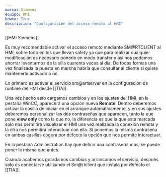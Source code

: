 ```yaml
---
marca: Siemens
equipo: HMI
howto: True
descripcion: "Configuración del acceso remoto al HMI"
---
```

[[HMI Siemens]]

Es muy recomendable activar el acceso remoto mediante SM@RTCLIENT al HMI, sobre todo en los que llevan safety ya que para realizar cualquier modificación es necesario ponerlo en modo transfer y así nos podemos ahorrar levantarnos de la silla cuarenta veces al día. 
De todas formas una vez finalizada la puesta en marcha habría que consultar al cliente si quiere mantenerlo activado o no.

Lo primero es activar el servicio sm@artserver en la configuración de runtime del HMI desde [[TIA]].

Una vez hecho esto cargamos cambios y en los ajustes del HMI, en la pestaña WinCC, aparecerá una opción nueva **Remote**.
Dentro deberemos activar la casilla de iniciar en el arranque automáticamente, y en sus ajustes deberemos personalizar las dos contraseñas que aparecen, tanto la que pone **view only** como la que no, la diferencia es que la que está marcada solo nos permitirá visualizar el HMI una vez realizada la conexión remota y la otra nos permitirá interactuar con ella.
Si ponemos la misma contraseña en ambas casillas cogerá por defecto la opción que nos permite interactuar.

En la pestaña Administration hay que definir una contraseña más, se puede poner la misma que antes.

Cuando acabemos guardamos cambios y arrancamos el servicio, después solo es conectarse utilizando el Sm@rtclient que instala por defecto el [[TIA]].

